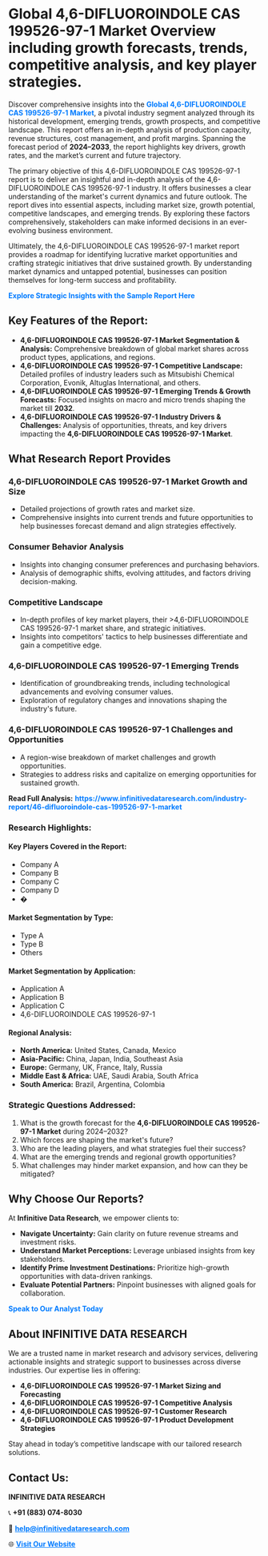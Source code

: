 <h1>Global 4,6-DIFLUOROINDOLE CAS 199526-97-1 Market Overview including growth forecasts, trends, competitive analysis, and key player strategies.</h1>
<p>
Discover comprehensive insights into the 
<a href="https://www.infinitivedataresearch.com/industry-report/46-difluoroindole-cas-199526-97-1-market" rel="dofollow" style="color: #007BFF; text-decoration: none;"><strong>Global 4,6-DIFLUOROINDOLE CAS 199526-97-1 Market</strong></a>, a pivotal industry segment analyzed through its historical development, emerging trends, growth prospects, and competitive landscape. This report offers an in-depth analysis of production capacity, revenue structures, cost management, and profit margins. Spanning the forecast period of <strong>2024–2033</strong>, the report highlights key drivers, growth rates, and the market’s current and future trajectory.
</p>
<p>
The primary objective of this 4,6-DIFLUOROINDOLE CAS 199526-97-1 report is to deliver an insightful and in-depth analysis of the 4,6-DIFLUOROINDOLE CAS 199526-97-1 industry. It offers businesses a clear understanding of the market's current dynamics and future outlook. The report dives into essential aspects, including market size, growth potential, competitive landscapes, and emerging trends. By exploring these factors comprehensively, stakeholders can make informed decisions in an ever-evolving business environment.
</p>
<p>
Ultimately, the 4,6-DIFLUOROINDOLE CAS 199526-97-1 market report provides a roadmap for identifying lucrative market opportunities and crafting strategic initiatives that drive sustained growth. By understanding market dynamics and untapped potential, businesses can position themselves for long-term success and profitability.
</p>
<p>
<a href="https://www.infinitivedataresearch.com/request-sample/reportId=110106" style="color: #007BFF; text-decoration: none;"><strong>Explore Strategic Insights with the Sample Report Here</strong></a>
</p>

<h2>Key Features of the Report:</h2>
<ul>
<li><strong>4,6-DIFLUOROINDOLE CAS 199526-97-1 Market Segmentation & Analysis:</strong> Comprehensive breakdown of global market shares across product types, applications, and regions.</li>
<li><strong>4,6-DIFLUOROINDOLE CAS 199526-97-1 Competitive Landscape:</strong> Detailed profiles of industry leaders such as Mitsubishi Chemical Corporation, Evonik, Altuglas International, and others.</li>
<li><strong>4,6-DIFLUOROINDOLE CAS 199526-97-1 Emerging Trends & Growth Forecasts:</strong> Focused insights on macro and micro trends shaping the market till <strong>2032</strong>.</li>
<li><strong>4,6-DIFLUOROINDOLE CAS 199526-97-1 Industry Drivers & Challenges:</strong> Analysis of opportunities, threats, and key drivers impacting the <strong>4,6-DIFLUOROINDOLE CAS 199526-97-1 Market</strong>.</li>
</ul>

<h2>What Research Report Provides</h2>
<h3>4,6-DIFLUOROINDOLE CAS 199526-97-1 Market Growth and Size</h3>
<ul>
<li>Detailed projections of growth rates and market size.</li>
<li>Comprehensive insights into current trends and future opportunities to help businesses forecast demand and align strategies effectively.</li>
</ul>

<h3>Consumer Behavior Analysis</h3>
<ul>
<li>Insights into changing consumer preferences and purchasing behaviors.</li>
<li>Analysis of demographic shifts, evolving attitudes, and factors driving decision-making.</li>
</ul>

<h3>Competitive Landscape</h3>
<ul>
<li>In-depth profiles of key market players, their >4,6-DIFLUOROINDOLE CAS 199526-97-1 market share, and strategic initiatives.</li>
<li>Insights into competitors' tactics to help businesses differentiate and gain a competitive edge.</li>
</ul>

<h3>4,6-DIFLUOROINDOLE CAS 199526-97-1 Emerging Trends</h3>
<ul>
<li>Identification of groundbreaking trends, including technological advancements and evolving consumer values.</li>
<li>Exploration of regulatory changes and innovations shaping the industry's future.</li>
</ul>

<h3>4,6-DIFLUOROINDOLE CAS 199526-97-1 Challenges and Opportunities</h3>
<ul>
<li>A region-wise breakdown of market challenges and growth opportunities.</li>
<li>Strategies to address risks and capitalize on emerging opportunities for sustained growth.</li>
</ul>
<p><strong>Read Full Analysis:</strong> <a href="https://www.infinitivedataresearch.com/industry-report/46-difluoroindole-cas-199526-97-1-market" rel="dofollow" style="color: #007BFF; text-decoration: none;"><strong>https://www.infinitivedataresearch.com/industry-report/46-difluoroindole-cas-199526-97-1-market</strong></a></p>
<h3>Research Highlights:</h3>
<h4>Key Players Covered in the Report:</h4>
<ul><li>Company A</li><li>Company B</li><li>Company C</li><li>Company D</li><li>�</li></ul>
<h4>Market Segmentation by Type:</h4>
<ul><li>Type A</li><li>Type B</li><li>Others</li></ul>
<h4>Market Segmentation by Application:</h4>
<ul><li>Application A</li><li>Application B</li><li>Application C</li><li>4,6-DIFLUOROINDOLE CAS 199526-97-1</li></ul>

<h4>Regional Analysis:</h4>
<ul>
<li><strong>North America:</strong> United States, Canada, Mexico</li>
<li><strong>Asia-Pacific:</strong> China, Japan, India, Southeast Asia</li>
<li><strong>Europe:</strong> Germany, UK, France, Italy, Russia</li>
<li><strong>Middle East & Africa:</strong> UAE, Saudi Arabia, South Africa</li>
<li><strong>South America:</strong> Brazil, Argentina, Colombia</li>
</ul>

<h3>Strategic Questions Addressed:</h3>
<ol>
<li>What is the growth forecast for the <strong>4,6-DIFLUOROINDOLE CAS 199526-97-1 Market</strong> during 2024–2032?</li>
<li>Which forces are shaping the market's future?</li>
<li>Who are the leading players, and what strategies fuel their success?</li>
<li>What are the emerging trends and regional growth opportunities?</li>
<li>What challenges may hinder market expansion, and how can they be mitigated?</li>
</ol>

<h2>Why Choose Our Reports?</h2>
<p>At <strong>Infinitive Data Research</strong>, we empower clients to:</p>
<ul>
<li><strong>Navigate Uncertainty:</strong> Gain clarity on future revenue streams and investment risks.</li>
<li><strong>Understand Market Perceptions:</strong> Leverage unbiased insights from key stakeholders.</li>
<li><strong>Identify Prime Investment Destinations:</strong> Prioritize high-growth opportunities with data-driven rankings.</li>
<li><strong>Evaluate Potential Partners:</strong> Pinpoint businesses with aligned goals for collaboration.</li>
</ul>
<p><a href="https://www.infinitivedataresearch.com/industry-report/46-difluoroindole-cas-199526-97-1-market" rel="dofollow" style="color: #007BFF; text-decoration: none;"><strong>Speak to Our Analyst Today</strong></a></p>

<h2>About INFINITIVE DATA RESEARCH</h2>
<p>We are a trusted name in market research and advisory services, delivering actionable insights and strategic support to businesses across diverse industries. Our expertise lies in offering:</p>
<ul>
<li><strong>4,6-DIFLUOROINDOLE CAS 199526-97-1 Market Sizing and Forecasting</strong></li>
<li><strong>4,6-DIFLUOROINDOLE CAS 199526-97-1 Competitive Analysis</strong></li>
<li><strong>4,6-DIFLUOROINDOLE CAS 199526-97-1 Customer Research</strong></li>
<li><strong>4,6-DIFLUOROINDOLE CAS 199526-97-1 Product Development Strategies</strong></li>
</ul>
<p>Stay ahead in today’s competitive landscape with our tailored research solutions.</p>

<h2>Contact Us:</h2>
<p><strong>INFINITIVE DATA RESEARCH</strong></p>
<p>📞 <strong>+91 (883) 074-8030</strong></p>
<p>📧 <strong><a href="mailto:help@infinitivedataresearch.com" style="color: #007BFF;">help@infinitivedataresearch.com</a></strong></p>
<p>🌐 <strong><a href="https://www.infinitivedataresearch.com" rel="dofollow" style="color: #007BFF;">Visit Our Website</a></strong></p>